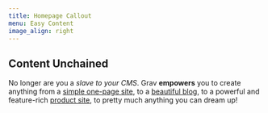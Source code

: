 ```yaml
---
title: Homepage Callout
menu: Easy Content
image_align: right
---
```


## Content Unchained

No longer are you a _slave to your CMS_. Grav **empowers** you to create anything from a [simple one-page site](#), to a [beautiful blog](#), to a powerful and feature-rich [product site](#), to pretty much anything you can dream up!
